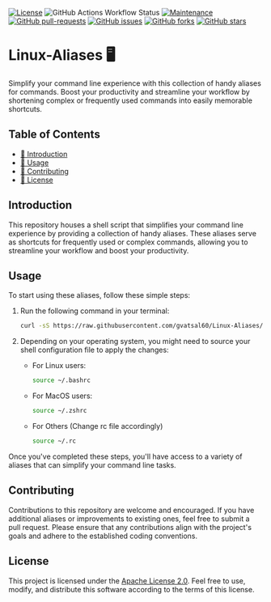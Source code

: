 [![License](https://img.shields.io/badge/License-Apache_2.0-blue.svg)](https://img.shields.io/github/license/gvatsal60/Linux-Aliases)
![GitHub Actions Workflow Status](https://img.shields.io/github/actions/workflow/status/gvatsal60/Linux-Aliases/ShellCheck.yml)
[![Maintenance](https://img.shields.io/badge/Maintained%3F-Yes-green.svg)](https://img.shields.io/github/license/gvatsal60/Linux-Aliases/graphs/commit-activity)
[![GitHub pull-requests](https://img.shields.io/github/issues-pr/gvatsal60/Linux-All-In-One-Update-Script.svg)](https://img.shields.io/github/license/gvatsal60/Linux-Aliases/pull/)
[![GitHub issues](https://img.shields.io/github/issues/gvatsal60/Linux-All-In-One-Update-Script.svg)](https://img.shields.io/github/license/gvatsal60/Linux-Aliases/issues/)
[![GitHub forks](https://img.shields.io/github/forks/gvatsal60/Linux-All-In-One-Update-Script.svg)](https://img.shields.io/github/license/gvatsal60/Linux-Aliases/network/)
[![GitHub stars](https://img.shields.io/github/stars/gvatsal60/Linux-All-In-One-Update-Script.svg)](https://img.shields.io/github/license/gvatsal60/Linux-Aliases/stargazers)


# Linux-Aliases 🖥️ 

Simplify your command line experience with this collection of handy aliases for commands. Boost your productivity and streamline your workflow by shortening complex or frequently used commands into easily memorable shortcuts.

## Table of Contents
- [📝 Introduction](#introduction)
- [🚀 Usage](#usage)
- [🤝 Contributing](#contributing)
- [📄 License](#license)

## Introduction
This repository houses a shell script that simplifies your command line experience by providing a collection of handy aliases. These aliases serve as shortcuts for frequently used or complex commands, allowing you to streamline your workflow and boost your productivity.

## Usage
To start using these aliases, follow these simple steps:

1. Run the following command in your terminal:
    ```sh
    curl -sS https://raw.githubusercontent.com/gvatsal60/Linux-Aliases/master/main.sh | sh
    ```

2. Depending on your operating system, you might need to source your shell configuration file to apply the changes:
   - For Linux users:
     ```sh
     source ~/.bashrc
     ```
   - For MacOS users:
     ```sh
     source ~/.zshrc
     ```
   - For Others (Change rc file accordingly)
     ```sh
     source ~/.rc
     ```

Once you've completed these steps, you'll have access to a variety of aliases that can simplify your command line tasks.

## Contributing
Contributions to this repository are welcome and encouraged. If you have additional aliases or improvements to existing ones, feel free to submit a pull request. Please ensure that any contributions align with the project's goals and adhere to the established coding conventions.

## License
This project is licensed under the [Apache License 2.0](https://github.com/gvatsal60/Linux-Aliases/blob/main/LICENSE). Feel free to use, modify, and distribute this software according to the terms of this license.
